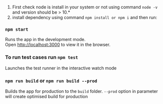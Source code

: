 1. First check node is install in your system or not using command `node -v` and version should be > 10.*
2. install dependency using command `npm install or npm i` and then run:

### `npm start`

Runs the app in the development mode.<br />
Open [http://localhost:3000](http://localhost:3000) to view it in the browser.


### To run test cases run `npm test`

Launches the test runner in the interactive watch mode

### `npm run build` or `npm run build --prod` 
Builds the app for production to the `build` folder. `--prod` option in parameter will create optimised build for production